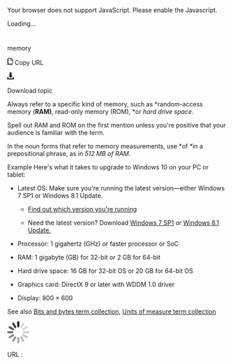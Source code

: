 Your browser does not support JavaScript. Please enable the Javascript.

Loading...

# 

memory

![Copy URL](memory_files/Copy.png)
Copy URL

![Download](memory_files/Download.png)

Download topic

Always refer to a specific kind of memory, such as *random-access memory (**RAM)**, read-only memory (ROM), *or *hard drive space*. 

Spell out RAM and ROM on the first mention unless you're positive that your audience is familiar with the term.

In the noun forms that refer to memory measurements, use *of *in a prepositional phrase, as in *512 MB of RAM*.

Example
Here's what it takes to upgrade to Windows 10 on your PC or tablet: 

  - Latest OS: Make sure you're running the latest version—either Windows 7 SP1 or Windows 8.1 Update.
    
      - [Find out which version you're running ](http://windows.microsoft.com/en-us/windows/which-operating-system)
    
      - Need the latest version? Download [Windows 7 SP1](http://windows.microsoft.com/en-us/windows7/install-windows-7-service-pack-1) or [Windows 8.1 Update.](http://windows.microsoft.com/en-us/windows-8/update-from-windows-8-tutorial)

  - Processor: 1 gigahertz (GHz) or faster processor or SoC

  - RAM: 1 gigabyte (GB) for 32-bit or 2 GB for 64-bit

  - Hard drive space: 16 GB for 32-bit OS or 20 GB for 64-bit OS

  - Graphics card: DirectX 9 or later with WDDM 1.0 driver

  - Display: 800 × 600

See also [Bits and bytes term collection](https://worldready.cloudapp.net/Styleguide/Read?id=2700&topicid=26920), [Units of measure term collection](https://worldready.cloudapp.net/Styleguide/Read?id=2700&topicid=28884)

![In progress](memory_files/activity-large.gif)

URL :
